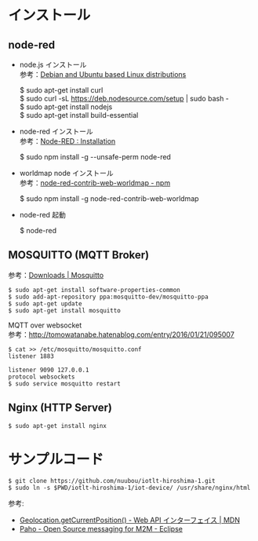 インストール
============

node-red
--------

- node.js インストール  
参考：[Debian and Ubuntu based Linux distributions](https://nodejs.org/en/download/package-manager/#debian-and-ubuntu-based-linux-distributions)

    $ sudo apt-get install curl  
    $ sudo curl -sL https://deb.nodesource.com/setup | sudo bash -  
    $ sudo apt-get install nodejs  
    $ sudo apt-get install build-essential  

- node-red インストール  
参考：[Node-RED : Installation](http://nodered.org/docs/getting-started/installation)

    $ sudo npm install -g --unsafe-perm node-red

- worldmap node インストール  
参考：[node-red-contrib-web-worldmap - npm](https://www.npmjs.com/package/node-red-contrib-web-worldmap)

    $ sudo npm install -g node-red-contrib-web-worldmap

- node-red 起動

    $ node-red

MOSQUITTO (MQTT Broker)
-----------------------

参考：[Downloads | Mosquitto](http://mosquitto.org/download/)

    $ sudo apt-get install software-properties-common
    $ sudo add-apt-repository ppa:mosquitto-dev/mosquitto-ppa
    $ sudo apt-get update
    $ sudo apt-get install mosquitto

MQTT over websocket  
参考：http://tomowatanabe.hatenablog.com/entry/2016/01/21/095007

    $ cat >> /etc/mosquitto/mosquitto.conf
    listener 1883
    
    listener 9090 127.0.0.1
    protocol websockets
    $ sudo service mosquitto restart

Nginx (HTTP Server)
-------------------

    $ sudo apt-get install nginx

サンプルコード
==============

    $ git clone https://github.com/nuubou/iotlt-hiroshima-1.git
    $ sudo ln -s $PWD/iotlt-hiroshima-1/iot-device/ /usr/share/nginx/html

参考:
* [Geolocation.getCurrentPosition() - Web API インターフェイス | MDN](https://developer.mozilla.org/ja/docs/Web/API/Geolocation/getCurrentPosition) 
* [Paho - Open Source messaging for M2M - Eclipse](https://eclipse.org/paho/clients/js/)
